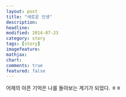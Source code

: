 ```yaml
---
layout: post
title: "새로운 인생"
description: 
headline: 
modified: 2014-07-23
category: story
tags: [story]
imagefeature: 
mathjax: 
chart: 
comments: true
featured: false
---
```


어제의 아픈 기억은 나를 돌아보는 계기가 되었다. ㅎㅎ